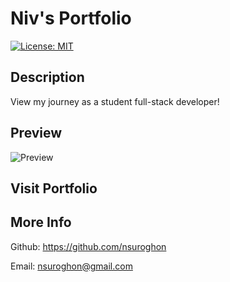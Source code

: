 # Niv's Portfolio

[![License: MIT](https://img.shields.io/badge/License-MIT-yellow.svg)](https://opensource.org/licenses/MIT)

## Description
View my journey as a student full-stack developer!

## Preview

![Preview](https://github.com/nsuroghon/MyPortfolio/blob/master/assets/img/preview.png "Screenshot")

## Visit Portfolio

## More Info
Github: https://github.com/nsuroghon

Email: nsuroghon@gmail.com
    
